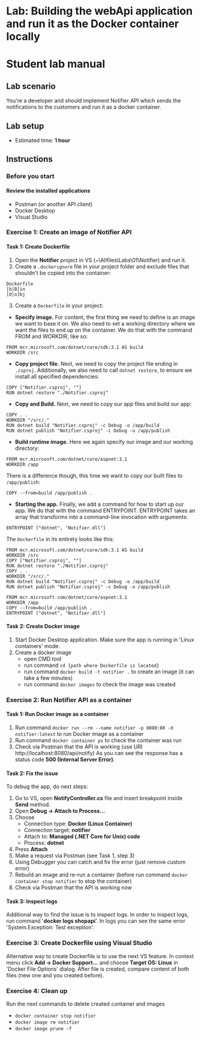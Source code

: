# Lab: Building the webApi application and run it as the Docker container locally
# Student lab manual

## Lab scenario

You're a developer and should implement Notifier API which sends the notifications to the customers and run it as a docker container.

## Lab setup

-   Estimated time: **1 hour**

## Instructions

### Before you start

#### Review the installed applications

 
-   Postman (or another API client)
-   Docker Desktop
-   Visual Studio

    
### Exercise 1: Create an image of Notifier API

#### Task 1: Create Dockerfile 
1. Open the **Notifier** project in VS (~\Allfiles\Labs\01\Notifier) and run it.
2. Create a ```.dockerignore``` file in your project folder and exclude files that shouldn't be copied into the container:
```
Dockerfile
[b|B]in
[O|o]bj
```
3. Create a ```Dockerfile``` in your project:
- **Specify image.** For content, the first thing we need to define is an image we want to base it on. We also need to set a working directory where we want the files to end up on the container. We do that with the command FROM and WORKDIR, like so:
```
FROM mcr.microsoft.com/dotnet/core/sdk:3.1 AS build
WORKDIR /src
```
- **Copy project file.** Next, we need to copy the project file ending in ```.csproj```. Additionally, we also need to call ```dotnet restore```, to ensure we install all specified dependencies:
```
COPY ["Notifier.csproj", ""]
RUN dotnet restore "./Notifier.csproj"
```
- **Copy and Build.** Next, we need to copy our app files and build our app:
```
COPY . .
WORKDIR "/src/."
RUN dotnet build "Notifier.csproj" -c Debug -o /app/build
RUN dotnet publish "Notifier.csproj" -c Debug -o /app/publish
```
- **Build runtime image.** Here we again specify our image and our working directory:
```
FROM mcr.microsoft.com/dotnet/core/aspnet:3.1
WORKDIR /app
```
There is a difference though, this time we want to copy our built files to ```/app/publish```:
```
COPY --from=build /app/publish .
```
- **Starting the app.** Finally, we add a command for how to start up our app. We do that with the command ENTRYPOINT. ENTRYPOINT takes an array that transforms into a command-line invocation with arguments:
```
ENTRYPOINT ["dotnet", "Notifier.dll"]
```

 The ```Dockerfile``` in its entirety looks like this:
 ```
FROM mcr.microsoft.com/dotnet/core/sdk:3.1 AS build
WORKDIR /src
COPY ["Notifier.csproj", ""]
RUN dotnet restore "./Notifier.csproj"
COPY . .
WORKDIR "/src/."
RUN dotnet build "Notifier.csproj" -c Debug -o /app/build
RUN dotnet publish "Notifier.csproj" -c Debug -o /app/publish

FROM mcr.microsoft.com/dotnet/core/aspnet:3.1
WORKDIR /app
COPY --from=build /app/publish .
ENTRYPOINT ["dotnet", "Notifier.dll"]
 ```

#### Task 2: Create Docker image

1. Start Docker Desktop application. Make sure the app is running in 'Linux containers' mode.
1. Create a docker image
   - open CMD tool
   - run command ```cd {path where Dockerfile is located}```
   - run command ```docker build -t notifier .``` to create an image (it can take a few minutes)
   - run command ```docker images``` to check the image was created

### Exercise 2: Run Notifier API as a container

#### Task 1: Run Docker image as a container

1. Run command ```docker run --rm --name notifier -p 8080:80 -d notifier:latest``` to run Docker image as a container
1. Run command ```docker container ps``` to check the container was run
1. Check via Postman that the API is working (use URI http://localhost:8080/api/notify)
As you can see the response has a status code **500 (Internal Server Error)**.
   
#### Task 2: Fix the issue
To debug the app, do next steps:
1. Go to VS, open **NotifyController.cs** file and insert breakpoint inside **Send** method.
1. Open **Debug -> Attach to Process...**
1. Choose 
   - Connection type: **Docker (Linux Container)**
   - Connection target: **notifier**
   - Attach to: **Managed (.NET Core for Unix) code**
   - Process: **dotnet**
1. Press **Attach**
1. Make a request via Postman (see Task 1, step 3)
1. Using Debugger you can catch and fix the error (just remove custom error)
1. Rebuild an image and re-run a container (before run command ```docker container stop notifier``` to stop the container)
1. Check via Postman that the API is working now

#### Task 3: Inspect logs
Additional way to find the issue is to inspect logs. In order to inspect logs, run command '**docker logs shopapi**'. In logs you can see the same error 'System.Exception: Test exception'.

### Exercise 3: Create Dockerfile using Visual Studio
Alternative way to create Dockerfile is to use the next VS feature. 
In context menu click **Add -> Docker Support...** and choose **Target OS: Linux** in 'Docker File Options' dialog.
After file is created, compare content of both files (new one and you created before).

### Exercise 4: Clean up

   Run the next commands to delete created container and images
   - ```docker container stop notifier```
   - ```docker image rm notifier```
   - ```docker image prune -f```

